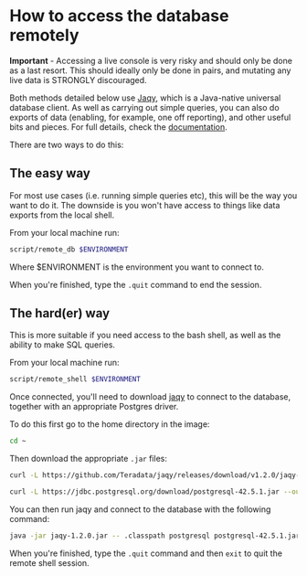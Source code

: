 # How to access the database remotely

**Important** - Accessing a live console is very risky and should only be
done as a last resort. This should ideally only be done in pairs, and
mutating any live data is STRONGLY discouraged.

Both methods detailed below use [Jaqy](https://teradata.github.io/jaqy/), which
is a Java-native universal database client. As well as carrying out simple 
queries, you can also do exports of data (enabling, for example, one off reporting), 
and other useful bits and pieces. For full details, check the [documentation](https://teradata.github.io/jaqy/).

There are two ways to do this:

## The easy way

For most use cases (i.e. running simple queries etc), this will be the way
you want to do it. The downside is you won't have access to things like
data exports from the local shell.

From your local machine run:

```bash
script/remote_db $ENVIRONMENT
```

Where $ENVIRONMENT is the environment you want to connect to.

When you're finished, type the `.quit` command to end the session.

## The hard(er) way

This is more suitable if you need access to the bash shell, as well as
the ability to make SQL queries.

From your local machine run:

```bash
script/remote_shell $ENVIRONMENT
```

Once connected, you'll need to download [jaqy](https://teradata.github.io/jaqy/index.html)
to connect to the database, together with an appropriate Postgres driver.

To do this first go to the home directory in the image:

```bash
cd ~
```

Then download the appropriate `.jar` files:

```bash
curl -L https://github.com/Teradata/jaqy/releases/download/v1.2.0/jaqy-1.2.0.jar --output jaqy-1.2.0.jar

curl -L https://jdbc.postgresql.org/download/postgresql-42.5.1.jar --output postgresql-42.5.1.jar
```

You can then run jaqy and connect to the database with the following
command:

```bash
java -jar jaqy-1.2.0.jar -- .classpath postgresql postgresql-42.5.1.jar \; .open -u ${SPRING_DATASOURCE_USERNAME} -p ${SPRING_DATASOURCE_PASSWORD} postgresql://${DB_HOST}/${DB_NAME}
```

When you're finished, type the `.quit` command and then `exit` to quit
the remote shell session.
